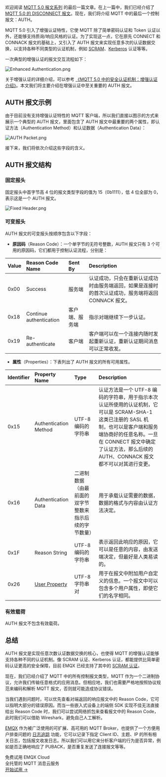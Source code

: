 欢迎阅读 [MQTT 5.0 报文系列](https://www.emqx.com/zh/blog/introduction-to-mqtt-control-packets) 的最后一篇文章。在上一篇中，我们已经介绍了 [MQTT 5.0 的 DISCONNECT 报文](https://www.emqx.com/zh/blog/mqtt-5-0-control-packets-05-disconnect)。现在，我们将介绍 MQTT 中的最后一个控制报文：AUTH。

MQTT 5.0 引入了增强认证特性，它使 MQTT 除了简单密码认证和 Token 认证以外，还能够支持质询/响应风格的认证。为了实现这一点，它在原先 CONNECT 和 CONNACK 报文的基础上，又引入了 AUTH 报文来实现任意多次的认证数据交换，以支持各种不同类型的认证机制，例如 [SCRAM](https://en.wikipedia.org/wiki/Salted_Challenge_Response_Authentication_Mechanism)、[Kerberos](https://en.wikipedia.org/wiki/Kerberos_(protocol)) 认证等等。

一次典型的增强认证的报文交互流程如下：

![Enhanced Authentication.png](https://assets.emqx.com/images/a0e0e42c203f113132ab4adabab93461.png)

关于增强认证的详细介绍，可以参考 [《MQTT 5.0 中的安全认证机制：增强认证介绍》](https://www.emqx.com/zh/blog/leveraging-enhanced-authentication-for-mqtt-security)。本文我们将主要介绍在增强认证中至关重要的 AUTH 报文。

## AUTH 报文示例

由于目前没有支持增强认证特性的 MQTT 客户端，所以我们直接以图示的方式来展示一个典型的 AUTH 报文，里面包含了 AUTH 报文中最重要的两个属性，即认证方法（Authentication Method）和认证数据（Authentication Data）：

![AUTH Packet.png](https://assets.emqx.com/images/3b7ac282f542aff5485af51bf2648249.png)

接下来，我们将依次介绍这些字段的含义。

## AUTH 报文结构

### 固定报头

固定报头中首字节高 4 位的报文类型字段的值为 15（0b1111），低 4 位全部为 0，表示这是一个 AUTH 报文。

![Fixed Header.png](https://assets.emqx.com/images/475a63308cf88814f273692e75e8dfd9.png)

### 可变报头

AUTH 报文的可变报头按顺序包含以下字段：

- **原因码**（Reason Code）：一个单字节的无符号整数，AUTH 报文只有 3 个可用的原因码，它们都用于控制认证流程，分别是：

| **Value** | **Reason Code Name**    | **Sent By**    | **Description**                                              |
| :-------- | :---------------------- | :------------- | :----------------------------------------------------------- |
| 0x00      | Success                 | 服务端         | 认证成功，只会在重新认证成功时由服务端返回，如果是连接时的首次认证成功，服务端将返回 CONNACK 报文。 |
| 0x18      | Continue authentication | 客户端、服务端 | 指示对端继续下一步认证。                                     |
| 0x19      | Re-authenticate         | 客户端         | 客户端可以在一个连接内随时发起重新认证，重新认证期间消息可以正常收发。 |

- **属性**（Properties）：下表列出了 AUTH 报文的所有可用属性。

| **Identifier** | **Property Name**                                            | **Type**                                               | **Description**                                              |
| :------------- | :----------------------------------------------------------- | :----------------------------------------------------- | :----------------------------------------------------------- |
| 0x15           | Authentication Method                                        | UTF-8 编码的字符串                                     | 认证方法是一个 UTF-8 编码的字符串，用于指示本次认证所使用的认证机制，它可以是 SCRAM-SHA-1 这类已注册的 SASL 机制，也可以是客户端和服务端协商好的任意名称。一旦在 CONNECT 报文中确定了认证方法，那么后续的 AUTH、CONNACK 报文都不可以对其进行变更。 |
| 0x16           | Authentication Data                                          | 二进制数据（由最前面的双字节整数来指示后续的字节数量） | 用于承载认证需要的数据，数据的格式与内容由认证方法决定。     |
| 0x1F           | Reason String                                                | UTF-8 编码的字符串                                     | 表示返回此响应的原因，它可以是任意的内容，由发送端决定，但最好是人类易读的。 |
| 0x26           | [User Property](https://www.emqx.com/zh/blog/mqtt5-user-properties) | UTF-8 字符串对                                         | 用于在报文中附加用户自定义的信息。一个报文中可以包含多个用户属性，即使它们的名字相同。 |

### 有效载荷

AUTH 报文不包含有效载荷。

## 总结

AUTH 报文是实现任意次数认证数据交换的核心，也使得 MQTT 的增强认证能够支持各种不同的认证机制。像 SCRAM 认证、Kerberos 认证，都能提供比简单密码认证更高的安全保障，目前 EMQX 已经支持了其中的 [SCRAM 认证](https://docs.emqx.com/zh/emqx/v5.1/access-control/authn/scram.html)。

现在，我们已经介绍了 MQTT 中的所有控制报文类型，MQTT 作为一个二进制协议，允许我们传输任意格式的应用消息。但相应地，我们也需要严格地按照协议规范来编码和解析 MQTT 报文，否则就可能造成协议错误。

当我们遇到问题时，可以优先查看对端返回的响应报文中的 Reason Code，它可以指明大部分的错误原因。而当一些嵌入式设备上的端侧 SDK 实现不佳无法直接给出 Reason Code 时，我们可以尝试网络抓包来查看报文中的 Reason Code，此时我们可以借助 Wireshark，避免自己人工解析。

[EMQX](https://github.com/emqx/emqx) 作为被广泛使用的可扩展、高可用的 MQTT Broker，也提供了一个方便用户排查问题的 [日志追踪](https://docs.emqx.com/zh/emqx/v5.1/observability/tracer.html#日志追踪介绍) 功能，它可以记录下指定 Client ID、主题、IP 的所有相关日志，包括报文收发日志。所以我们可以用它来分析客户端的行为是否异常，例如是否正确地响应了 PUBACK，是否重复发送了连接报文等等。

<section class="promotion">
    <div>
        免费试用 EMQX Cloud
        <div class="is-size-14 is-text-normal has-text-weight-normal">全托管的 MQTT 消息云服务</div>
    </div>
    <a href="https://accounts-zh.emqx.com/signup?continue=https://cloud.emqx.com/console/deployments/0?oper=new" class="button is-gradient px-5">开始试用 →</a>
</section>
